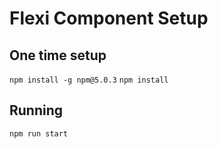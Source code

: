 # Flexi Component Setup

## One time setup
```npm install -g npm@5.0.3```
```npm install```

## Running
`npm run start`
